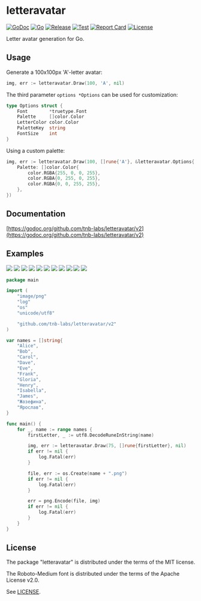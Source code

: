 # letteravatar

[![GoDoc](https://godoc.org/github.com/tnb-labs/letteravatar/v2?status.svg)](https://godoc.org/github.com/tnb-labs/letteravatar/v2)
[![Go](https://img.shields.io/github/go-mod/go-version/tnb-labs/letteravatar)](https://go.dev/)
[![Release](https://img.shields.io/github/release/tnb-labs/letteravatar.svg)](https://github.com/tnb-labs/letteravatar/releases)
[![Test](https://github.com/tnb-labs/letteravatar/actions/workflows/test.yml/badge.svg)](https://github.com/tnb-labs/letteravatar/actions)
[![Report Card](https://goreportcard.com/badge/github.com/tnb-labs/letteravatar/v2)](https://goreportcard.com/report/github.com/tnb-labs/letteravatar/v2)
[![License](https://img.shields.io/github/license/tnb-labs/letteravatar)](https://mit-license.org/)

Letter avatar generation for Go.

## Usage

Generate a 100x100px 'A'-letter avatar:

```go
img, err := letteravatar.Draw(100, 'A', nil)
```

The third parameter `options *Options` can be used for customization:

```go
type Options struct {
	Font        *truetype.Font
	Palette     []color.Color
	LetterColor color.Color
	PaletteKey  string
	FontSize    int
}
```

Using a custom palette:

```go
img, err := letteravatar.Draw(100, []rune{'A'}, &letteravatar.Options{
	Palette: []color.Color{
		color.RGBA{255, 0, 0, 255},
		color.RGBA{0, 255, 0, 255},
		color.RGBA{0, 0, 255, 255},
	},
})
```

## Documentation

[https://godoc.org/github.com/tnb-labs/letteravatar/v2](https://godoc.org/github.com/tnb-labs/letteravatar/v2)

## Examples

![](example/Alice.png)
![](example/Bob.png)
![](example/Carol.png)
![](example/Dave.png)
![](example/Eve.png)
![](example/Frank.png)
![](example/Gloria.png)
![](example/Henry.png)
![](example/Isabella.png)
![](example/Жозефина.png)
![](example/Ярослав.png)

```go
package main

import (
	"image/png"
	"log"
	"os"
	"unicode/utf8"

	"github.com/tnb-labs/letteravatar/v2"
)

var names = []string{
	"Alice",
	"Bob",
	"Carol",
	"Dave",
	"Eve",
	"Frank",
	"Gloria",
	"Henry",
	"Isabella",
	"James",
	"Жозефина",
	"Ярослав",
}

func main() {
	for _, name := range names {
		firstLetter, _ := utf8.DecodeRuneInString(name)

		img, err := letteravatar.Draw(75, []rune{firstLetter}, nil)
		if err != nil {
			log.Fatal(err)
		}

		file, err := os.Create(name + ".png")
		if err != nil {
			log.Fatal(err)
		}

		err = png.Encode(file, img)
		if err != nil {
			log.Fatal(err)
		}
	}
}

```

## License

The package "letteravatar" is distributed under the terms of the MIT license.

The Roboto-Medium font is distributed under the terms of the Apache License v2.0.

See [LICENSE](LICENSE).
